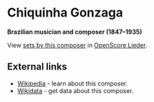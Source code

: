 
# Chiquinha Gonzaga

__Brazilian musician and composer (1847–1935)__

View [sets by this composer] in [OpenScore Lieder].

[sets by this composer]: https://musescore.com/openscore-lieder-corpus/sets?order=title&text=Gonzaga,+Chiquinha
[OpenScore Lieder]: https://musescore.com/openscore-lieder-corpus

## External links

- [Wikipedia] - learn about this composer.
- [Wikidata] - get data about this composer.

[Wikipedia]: https://en.wikipedia.org/wiki/Chiquinha_Gonzaga
[Wikidata]: https://www.wikidata.org/wiki/Q465902
